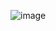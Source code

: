 ![image](https://github.com/companyakis/flutter-bootcamp-2024/assets/77589867/04ebe494-a152-4a92-b073-8c9738347d20)



